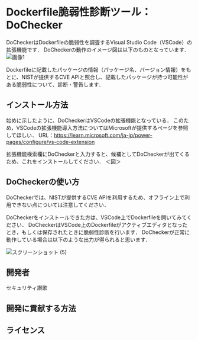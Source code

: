# Dockerfile脆弱性診断ツール：DoChecker
DoCheckerはDockerfileの脆弱性を調査するVisual Studio Code（VSCode）の拡張機能です．
DoCheckerの動作のイメージ図は以下のものとなっています．
![画像1](https://github.com/user-attachments/assets/4bcd1da8-b484-43b7-9d9e-cd4b730f0d73)

Dockerfileに記載したパッケージの情報（パッケージ名、バージョン情報）をもとに、NISTが提供するCVE APIと照合し、記載したパッケージが持つ可能性がある脆弱性について、診断・警告します．

## インストール方法
始めに示したように、DoCheckerはVSCodeの拡張機能となっている．
このため，VSCodeの拡張機能導入方法についてはMicrosoftが提供するページを参照してほしい．
URL：https://learn.microsoft.com/ja-jp/power-pages/configure/vs-code-extension

拡張機能検索欄にDoCheckerと入力すると、候補としてDoCheckerが出てくるため、これをインストールしてください．
＜図＞

## DoCheckerの使い方
DoCheckerでは、NISTが提供するCVE APIを利用するため、オフライン上で利用できない点については注意してください．

DoCheckerをインストールできた方は、VSCode上でDockerfileを開いてみてください．
DoCheckerはVSCode上のDockerfileがアクティブエディタとなったとき，もしくは保存されたときに脆弱性診断を行います．
DoCheckerが正常に動作している場合は以下のような出力が得られると思います．

![スクリーンショット (5)](https://github.com/user-attachments/assets/e689498b-4557-442c-9786-01368840652c)


## 開発者
セキュリティ讃歌

## 開発に貢献する方法

## ライセンス
